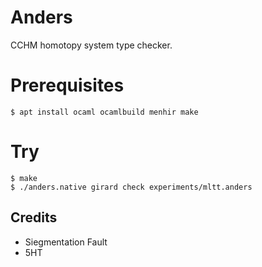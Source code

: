 Anders
======

CCHM homotopy system type checker.

# Prerequisites

```shell
$ apt install ocaml ocamlbuild menhir make
```

# Try

```shell
$ make
$ ./anders.native girard check experiments/mltt.anders
```

Credits
-------

* Siegmentation Fault
* 5HT
